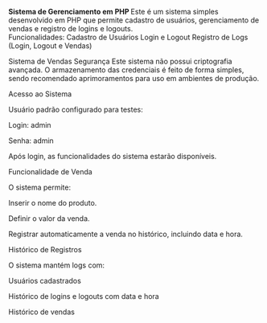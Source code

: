 <strong> Sistema de Gerenciamento em PHP </strong>
Este é um sistema simples desenvolvido em PHP que permite cadastro de usuários, gerenciamento de vendas e registro de logins e logouts.
<br>
Funcionalidades:
Cadastro de Usuários
Login e Logout
Registro de Logs (Login, Logout e Vendas)

Sistema de Vendas
Segurança
Este sistema não possui criptografia avançada. O armazenamento das credenciais é feito de forma simples, sendo recomendado aprimoramentos para uso em ambientes de produção.

Acesso ao Sistema

Usuário padrão configurado para testes:

Login: admin

Senha: admin

Após login, as funcionalidades do sistema estarão disponíveis.

Funcionalidade de Venda

O sistema permite:

Inserir o nome do produto.

Definir o valor da venda.

Registrar automaticamente a venda no histórico, incluindo data e hora.

Histórico de Registros

O sistema mantém logs com:

Usuários cadastrados

Histórico de logins e logouts com data e hora

Histórico de vendas
